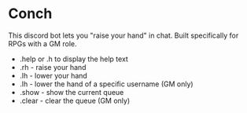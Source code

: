 # Conch
This discord bot lets you "raise your hand" in chat. Built specifically for RPGs with a GM role.

- .help or .h to display the help text
- .rh - raise your hand
- .lh - lower your hand
- .lh <username> - lower the hand of a specific username (GM only)
- .show - show the current queue
- .clear - clear the queue (GM only)
